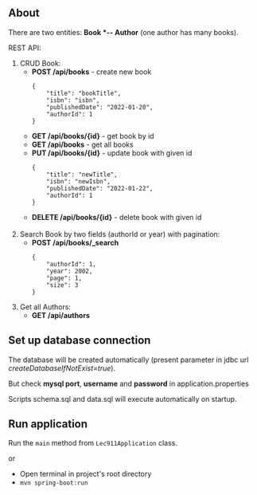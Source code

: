 ## About
There are two entities: **Book \*-- Author** (one author has many books).

REST API:
1) CRUD Book:
   - **POST /api/books** - create new book
     ```
     {
         "title": "bookTitle",
         "isbn": "isbn",
         "publishedDate": "2022-01-20",
         "authorId": 1
     }
     ```
   - **GET /api/books/{id}** - get book by id
   - **GET /api/books** - get all books
   - **PUT /api/books/{id}** - update book with given id
     ```
     {
         "title": "newTitle",
         "isbn": "newIsbn",
         "publishedDate": "2022-01-22",
         "authorId": 1
     }
     ```
   - **DELETE /api/books/{id}** - delete book with given id
<br><br>
2) Search Book by two fields (authorId or year) with pagination:
    - **POST /api/books/_search**
      ```
      {
          "authorId": 1,
          "year": 2002,
          "page": 1,
          "size": 3
      }
      ```
3) Get all Authors:
    - **GET /api/authors**

## Set up database connection
The database will be created automatically 
(present parameter in jdbc url *createDatabaseIfNotExist=true*).

But check **mysql port**, **username** and **password** in application.properties

Scripts schema.sql and data.sql will execute automatically on startup.

## Run application
Run the `main` method from `Lec911Application` class.

or

- Open terminal in project's root directory
- `mvn spring-boot:run`
